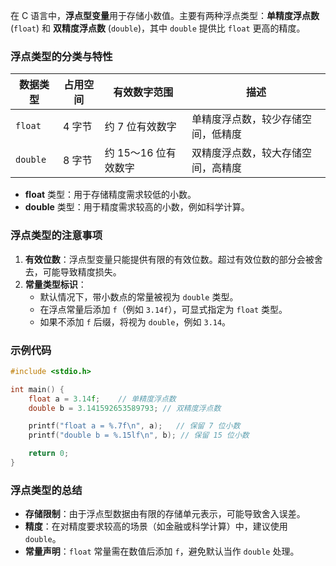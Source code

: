 在 C 语言中，**浮点型变量**用于存储小数值。主要有两种浮点类型：**单精度浮点数** (`float`) 和 **双精度浮点数** (`double`)，其中 `double` 提供比 `float` 更高的精度。

### 浮点类型的分类与特性


| 数据类型 | 占用空间 | 有效数字范围         | 描述                               |
| -------- | -------- | -------------------- | ---------------------------------- |
| `float`  | 4 字节   | 约 7 位有效数字      | 单精度浮点数，较少存储空间，低精度 |
| `double` | 8 字节   | 约 15～16 位有效数字 | 双精度浮点数，较大存储空间，高精度 |

- **float** 类型：用于存储精度需求较低的小数。
- **double** 类型：用于精度需求较高的小数，例如科学计算。

### 浮点类型的注意事项

1. **有效位数**：浮点型变量只能提供有限的有效位数。超过有效位数的部分会被舍去，可能导致精度损失。
2. **常量类型标识**：
   - 默认情况下，带小数点的常量被视为 `double` 类型。
   - 在浮点常量后添加 `f`（例如 `3.14f`），可显式指定为 `float` 类型。
   - 如果不添加 `f` 后缀，将视为 `double`，例如 `3.14`。

### 示例代码

```c
#include <stdio.h>

int main() {
    float a = 3.14f;    // 单精度浮点数
    double b = 3.141592653589793; // 双精度浮点数

    printf("float a = %.7f\n", a);   // 保留 7 位小数
    printf("double b = %.15lf\n", b); // 保留 15 位小数

    return 0;
}
```

### 浮点类型的总结

- **存储限制**：由于浮点型数据由有限的存储单元表示，可能导致舍入误差。
- **精度**：在对精度要求较高的场景（如金融或科学计算）中，建议使用 `double`。
- **常量声明**：`float` 常量需在数值后添加 `f`，避免默认当作 `double` 处理。
